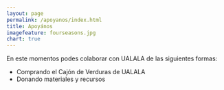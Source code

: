 ```yaml
---
layout: page
permalink: /apoyanos/index.html
title: Apoyános
imagefeature: fourseasons.jpg
chart: true
---
```


En este momentos podes colaborar con UALALA de las siguientes formas:

* Comprando el Cajón de Verduras de UALALA
* Donando materiales y recursos
